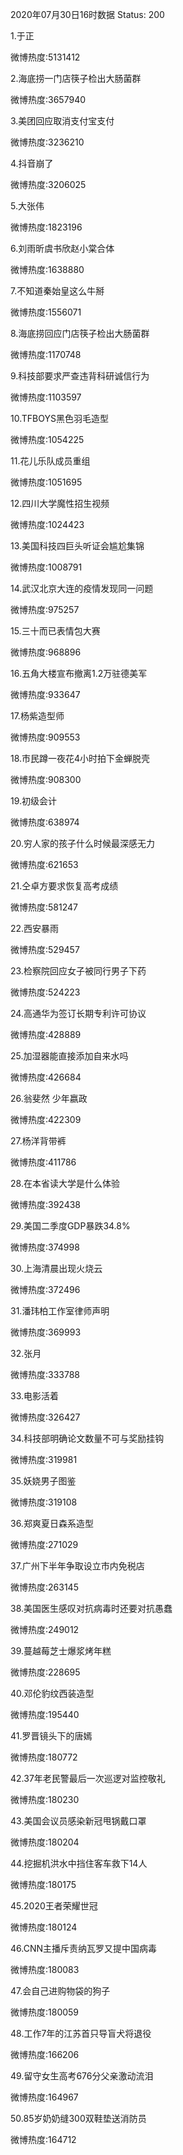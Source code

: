 2020年07月30日16时数据
Status: 200

1.于正

微博热度:5131412

2.海底捞一门店筷子检出大肠菌群

微博热度:3657940

3.美团回应取消支付宝支付

微博热度:3236210

4.抖音崩了

微博热度:3206025

5.大张伟

微博热度:1823196

6.刘雨昕虞书欣赵小棠合体

微博热度:1638880

7.不知道秦始皇这么牛掰

微博热度:1556071

8.海底捞回应门店筷子检出大肠菌群

微博热度:1170748

9.科技部要求严查违背科研诚信行为

微博热度:1103597

10.TFBOYS黑色羽毛造型

微博热度:1054225

11.花儿乐队成员重组

微博热度:1051695

12.四川大学魔性招生视频

微博热度:1024423

13.美国科技四巨头听证会尴尬集锦

微博热度:1008791

14.武汉北京大连的疫情发现同一问题

微博热度:975257

15.三十而已表情包大赛

微博热度:968896

16.五角大楼宣布撤离1.2万驻德美军

微博热度:933647

17.杨紫造型师

微博热度:909553

18.市民蹲一夜花4小时拍下金蝉脱壳

微博热度:908300

19.初级会计

微博热度:638974

20.穷人家的孩子什么时候最深感无力

微博热度:621653

21.仝卓方要求恢复高考成绩

微博热度:581247

22.西安暴雨

微博热度:529457

23.检察院回应女子被同行男子下药

微博热度:524223

24.高通华为签订长期专利许可协议

微博热度:428889

25.加湿器能直接添加自来水吗

微博热度:426684

26.翁斐然 少年嬴政

微博热度:422309

27.杨洋背带裤

微博热度:411786

28.在本省读大学是什么体验

微博热度:392438

29.美国二季度GDP暴跌34.8%

微博热度:374998

30.上海清晨出现火烧云

微博热度:372496

31.潘玮柏工作室律师声明

微博热度:369993

32.张月

微博热度:333788

33.电影活着

微博热度:326427

34.科技部明确论文数量不可与奖励挂钩

微博热度:319981

35.妖娆男子图鉴

微博热度:319108

36.郑爽夏日森系造型

微博热度:271029

37.广州下半年争取设立市内免税店

微博热度:263145

38.美国医生感叹对抗病毒时还要对抗愚蠢

微博热度:249012

39.蔓越莓芝士爆浆烤年糕

微博热度:228695

40.邓伦豹纹西装造型

微博热度:195440

41.罗晋镜头下的唐嫣

微博热度:180772

42.37年老民警最后一次巡逻对监控敬礼

微博热度:180230

43.美国会议员感染新冠甩锅戴口罩

微博热度:180204

44.挖掘机洪水中挡住客车救下14人

微博热度:180175

45.2020王者荣耀世冠

微博热度:180124

46.CNN主播斥责纳瓦罗又提中国病毒

微博热度:180083

47.会自己进购物袋的狗子

微博热度:180059

48.工作7年的江苏首只导盲犬将退役

微博热度:166206

49.留守女生高考676分父亲激动流泪

微博热度:164967

50.85岁奶奶缝300双鞋垫送消防员

微博热度:164712

